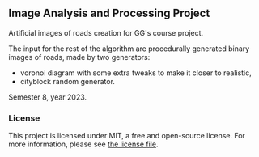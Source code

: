 ## Image Analysis and Processing Project

Artificial images of roads creation for GG's course project.

The input for the rest of the algorithm are procedurally generated binary images of roads, made by two generators:
* voronoi diagram with some extra tweaks to make it closer to realistic,
* cityblock random generator.

Semester 8, year 2023.

### License

This project is licensed under MIT, a free and open-source license. For more information, please see [the license file](LICENSE.md).
